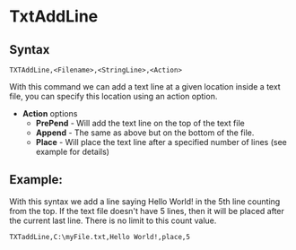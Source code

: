 # TxtAddLine #

## Syntax ##
```
TXTAddLine,<Filename>,<StringLine>,<Action> 
```
With this command we can add a text line at a given location inside a text file, you can specify this location using an action option.

  * **Action** options
    * **PrePend** - Will add the text line on the top of the text file
    * **Append** - The same as above but on the bottom of the file.
    * **Place** - Will place the text line after a specified number of lines (see example for details)

## Example: ##
With this syntax we add a line saying Hello World! in the 5th line counting from the top. If the text file doesn't have 5 lines, then it will be placed after the current last line. There is no limit to this count value.
```
TXTaddLine,C:\myFile.txt,Hello World!,place,5 
```